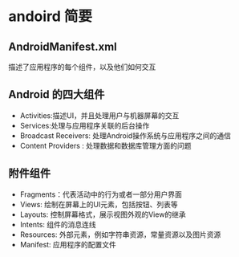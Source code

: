 # andoird 简要

## AndroidManifest.xml

描述了应用程序的每个组件，以及他们如何交互

## Android 的四大组件

-  Activities:描述UI，并且处理用户与机器屏幕的交互
- Services:处理与应用程序关联的后台操作
- Broadcast Receivers: 处理Android操作系统与应用程序之间的通信
- Content Providers : 处理数据和数据库管理方面的问题

## 附件组件

- Fragments：代表活动中的行为或者一部分用户界面
- Views: 绘制在屏幕上的UI元素，包括按钮、列表等
- Layouts: 控制屏幕格式，展示视图外观的View的继承
- Intents: 组件的消息连线
- Resources: 外部元素，例如字符串资源，常量资源以及图片资源
- Manifest: 应用程序的配置文件